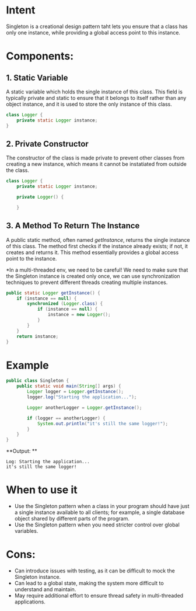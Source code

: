 # Intent
Singleton is a creational design pattern taht lets you ensure that a class has only one instance, while providing a global access point to this instance.

# Components:

## 1. Static Variable
A static variable which holds the single instance of this class. This field is typically private and static to ensure that it belongs to itself rather than any object instance, and it is used to store the only instance of this class.

```java
class Logger {
    private static Logger instance;
}
```

## 2. Private Constructor
The constructor of the class is made private to prevent other classes from creating a new instance, which means it cannot be instatiated from outside the class.

```java
class Logger {
    private static Logger instance;

    private Logger() {

    }
```
## 3. A Method To Return The Instance
A public static method, often named *getInstance*, returns the single instance of this class. The method first checks if the instance already exists; if not, it creates and returns it. This method essentially provides a global access point to the instance.

*In a multi-threaded env, we need to be careful! We need to make sure that the Singleton instance is created only once, we can use synchronization techniques to prevent different threads creating multiple instances.

```java
public static Logger getInstance() {
    if (instance == null) {
        synchronized (Logger.class) {
            if (instance == null) {
                instance = new Logger();
            }
        }
    }
    return instance;
}
```

# Example

```java
public class Singleton {
    public static void main(String[] args) {
        Logger logger = Logger.getInstance();
        logger.log("Starting the application...");

        Logger anotherLogger = Logger.getInstance();

        if (logger == anotherLogger) {
            System.out.println("it's still the same logger!");
        }
    }
}
```

**Output: **

```
Log: Starting the application...
it's still the same logger!
```

# When to use it

- Use the Singleton pattern when a class in your program should have just a single instance available to all clients; for example, a single database object shared by different parts of the program.
- Use the Singleton pattern when you need stricter control over global variables.

# Cons:

- Can introduce issues with testing, as it can be difficult to mock the Singleton instance.
- Can lead to a global state, making the system more difficult to understand and maintain.
- May require additional effort to ensure thread safety in multi-threaded applications. 
